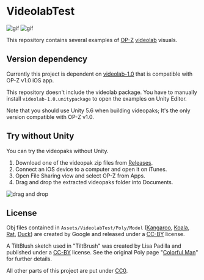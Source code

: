 VideolabTest
============

![gif](https://i.imgur.com/CNAe3Uk.gif)
![gif](https://i.imgur.com/2PNr9Vt.gif)

This repository contains several examples of [OP-Z] [videolab] visuals.

[OP-Z]: https://www.teenageengineering.com/products/op-z
[videolab]: https://github.com/teenageengineering/videolab

Version dependency
------------------

Currently this project is dependent on [videolab-1.0] that is compatible with
OP-Z v1.0 iOS app.

[videolab-1.0]: https://github.com/teenageengineering/videolab/releases/tag/v1.0

This repository doesn't include the videolab package. You have to manually
install `videolab-1.0.unitypackage` to open the examples on Unity Editor.

Note that you should use Unity 5.6 when building videopaks; It's the only
version compatible with OP-Z v1.0.

Try without Unity
-----------------

You can try the videopaks without Unity.

1. Download one of the videopak zip files from [Releases].
2. Connect an iOS device to a computer and open it on iTunes.
3. Open File Sharing view and select OP-Z from Apps.
4. Drag and drop the extracted videopaks folder into Documents.

![drag and drop](https://i.imgur.com/pBFS2S2.png)

[Releases]: https://github.com/keijiro/VideolabTest/releases

License
-------

Obj files contained in `Assets/VideolabTest/Poly/Model` ([Kangaroo], [Koala],
[Rat], [Duck]) are created by Google and released under a [CC-BY] license.

[Kangaroo]: https://poly.google.com/view/3yiIERrKNQr
[Koala]: https://poly.google.com/view/9x4UY7n27nI
[Rat]: https://poly.google.com/view/9h_k4Jkm3Le
[Duck]: https://poly.google.com/view/frSLi6b6Vid
[CC-BY]: https://creativecommons.org/licenses/by/3.0/

A TiltBlush sketch used in "TiltBrush" was created by Lisa Padilla and
published under a [CC-BY] license. See the original Poly page "[Colorful Man]"
for further details.

[Colorful Man]: https://poly.google.com/view/2s0cpvWShgk

All other parts of this project are put under [CC0].

[CC0]: https://creativecommons.org/share-your-work/public-domain/cc0/
